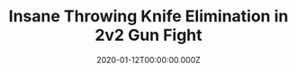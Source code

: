 ---
title: "Insane Throwing Knife Elimination in 2v2 Gun Fight"
record_id: DeterminedStrangeCourgetteSmoocherZ&parent=localhost&parent=chiefpansancolt.live
type: twitch
date: 2020-01-12T00:00:00.000Z
collection: clips
---